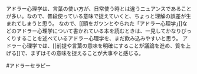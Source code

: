 アドラー心理学は、言葉の使い方が、日常使う時とは違うニュアンスであることが多い。なので、普段使っている意味で捉えていくと、ちょっと理解の誤差が生まれてしまうと思う。
なので、[[頭をガツンとやられた「アドラー心理学」]]などのアドラー心理学について書かれている本を読むときは、一見してかなりびっくりすることを述べているアドラー心理学を、まだ飲み込みやすいと思う。
アドラー心理学では、[[前提や言葉の意味を明確にすることが議論を進め、質を上げる]]で、まずはその意味を捉えることが大事やと感じる。

#アドラーセラピー